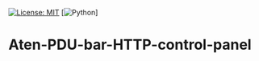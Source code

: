 [![License: MIT](https://img.shields.io/badge/License-MIT-yellow.svg)](https://opensource.org/licenses/MIT)
[![Python](https://camo.githubusercontent.com/44da37f0f02bf104f0650fa5f2c754ed3f6166066c9210f31bacb9e63d60736e/68747470733a2f2f696d672e736869656c64732e696f2f707970692f707976657273696f6e732f70796261646765732e737667)]

# Aten-PDU-bar-HTTP-control-panel

